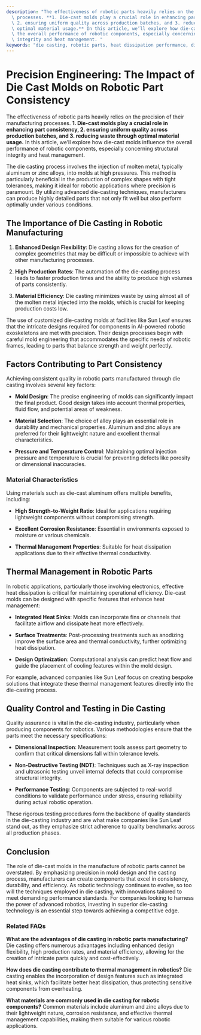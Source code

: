 ```yaml
---
description: "The effectiveness of robotic parts heavily relies on the precision of their manufacturing\
  \ processes. **1. Die-cast molds play a crucial role in enhancing part consistency,\
  \ 2. ensuring uniform quality across production batches, and 3. reducing waste through\
  \ optimal material usage.** In this article, we’ll explore how die-cast molds influence\
  \ the overall performance of robotic components, especially concerning structural\
  \ integrity and heat management. "
keywords: "die casting, robotic parts, heat dissipation performance, die-cast aluminum"
---
```

# Precision Engineering: The Impact of Die Cast Molds on Robotic Part Consistency

The effectiveness of robotic parts heavily relies on the precision of their manufacturing processes. **1. Die-cast molds play a crucial role in enhancing part consistency, 2. ensuring uniform quality across production batches, and 3. reducing waste through optimal material usage.** In this article, we’ll explore how die-cast molds influence the overall performance of robotic components, especially concerning structural integrity and heat management. 

The die casting process involves the injection of molten metal, typically aluminum or zinc alloys, into molds at high pressures. This method is particularly beneficial in the production of complex shapes with tight tolerances, making it ideal for robotic applications where precision is paramount. By utilizing advanced die-casting techniques, manufacturers can produce highly detailed parts that not only fit well but also perform optimally under various conditions.

## The Importance of Die Casting in Robotic Manufacturing

1. **Enhanced Design Flexibility**: Die casting allows for the creation of complex geometries that may be difficult or impossible to achieve with other manufacturing processes. 
   
2. **High Production Rates**: The automation of the die-casting process leads to faster production times and the ability to produce high volumes of parts consistently.

3. **Material Efficiency**: Die casting minimizes waste by using almost all of the molten metal injected into the molds, which is crucial for keeping production costs low.

The use of customized die-casting molds at facilities like Sun Leaf ensures that the intricate designs required for components in AI-powered robotic exoskeletons are met with precision. Their design processes begin with careful mold engineering that accommodates the specific needs of robotic frames, leading to parts that balance strength and weight perfectly.

## Factors Contributing to Part Consistency

Achieving consistent quality in robotic parts manufactured through die casting involves several key factors:

- **Mold Design**: The precise engineering of molds can significantly impact the final product. Good design takes into account thermal properties, fluid flow, and potential areas of weakness.

- **Material Selection**: The choice of alloy plays an essential role in durability and mechanical properties. Aluminum and zinc alloys are preferred for their lightweight nature and excellent thermal characteristics.

- **Pressure and Temperature Control**: Maintaining optimal injection pressure and temperature is crucial for preventing defects like porosity or dimensional inaccuracies.

### Material Characteristics

Using materials such as die-cast aluminum offers multiple benefits, including:

- **High Strength-to-Weight Ratio**: Ideal for applications requiring lightweight components without compromising strength.

- **Excellent Corrosion Resistance**: Essential in environments exposed to moisture or various chemicals.

- **Thermal Management Properties**: Suitable for heat dissipation applications due to their effective thermal conductivity.

## Thermal Management in Robotic Parts

In robotic applications, particularly those involving electronics, effective heat dissipation is critical for maintaining operational efficiency. Die-cast molds can be designed with specific features that enhance heat management:

- **Integrated Heat Sinks**: Molds can incorporate fins or channels that facilitate airflow and dissipate heat more effectively.

- **Surface Treatments**: Post-processing treatments such as anodizing improve the surface area and thermal conductivity, further optimizing heat dissipation.

- **Design Optimization**: Computational analysis can predict heat flow and guide the placement of cooling features within the mold design.

For example, advanced companies like Sun Leaf focus on creating bespoke solutions that integrate these thermal management features directly into the die-casting process.

## Quality Control and Testing in Die Casting

Quality assurance is vital in the die-casting industry, particularly when producing components for robotics. Various methodologies ensure that the parts meet the necessary specifications:

- **Dimensional Inspection**: Measurement tools assess part geometry to confirm that critical dimensions fall within tolerance levels.

- **Non-Destructive Testing (NDT)**: Techniques such as X-ray inspection and ultrasonic testing unveil internal defects that could compromise structural integrity.

- **Performance Testing**: Components are subjected to real-world conditions to validate performance under stress, ensuring reliability during actual robotic operation.

These rigorous testing procedures form the backbone of quality standards in the die-casting industry and are what make companies like Sun Leaf stand out, as they emphasize strict adherence to quality benchmarks across all production phases.

## Conclusion

The role of die-cast molds in the manufacture of robotic parts cannot be overstated. By emphasizing precision in mold design and the casting process, manufacturers can create components that excel in consistency, durability, and efficiency. As robotic technology continues to evolve, so too will the techniques employed in die casting, with innovations tailored to meet demanding performance standards. For companies looking to harness the power of advanced robotics, investing in superior die-casting technology is an essential step towards achieving a competitive edge.

### Related FAQs

**What are the advantages of die casting in robotic parts manufacturing?**
Die casting offers numerous advantages including enhanced design flexibility, high production rates, and material efficiency, allowing for the creation of intricate parts quickly and cost-effectively.

**How does die casting contribute to thermal management in robotics?**
Die casting enables the incorporation of design features such as integrated heat sinks, which facilitate better heat dissipation, thus protecting sensitive components from overheating.

**What materials are commonly used in die casting for robotic components?**
Common materials include aluminum and zinc alloys due to their lightweight nature, corrosion resistance, and effective thermal management capabilities, making them suitable for various robotic applications.
